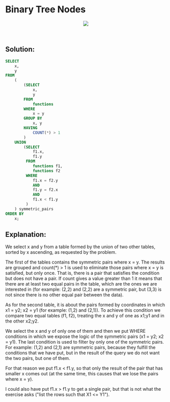 # Binary Tree Nodes

<div id="header" align="center">
  <img src="https://github.com/MartaCasdelg/SQL-HackerRank-Solutions/tree/main/2.%20Intermediate/Images/symmetric_pairs.png" />
</div>

&nbsp;

## Solution:

```sql
SELECT
    x,
    y
FROM
    (
        (SELECT
            x,
            y
        FROM
            functions
        WHERE
            x = y
        GROUP BY
            x, y
        HAVING
            COUNT(*) > 1
        )
    UNION
        (SELECT
            f1.x,
            f1.y
         FROM
            functions f1, 
            functions f2
         WHERE
            f1.x = f2.y
            AND 
            f1.y = f2.x
            AND
            f1.x < f1.y
         )
    ) symmetric_pairs
ORDER BY
    x;
```

## Explanation:

We select x and y from a table formed by the union of two other tables, sorted by x ascending, as requested by the problem. 

The first of the tables contains the symmetric pairs where x = y.  The results are grouped and count(*) > 1 is used to eliminate those 
pairs where x = y is satisfied, but only once. That is, there is a pair that satisfies the condition but does not have a pair. If count 
gives a value greater than 1 it means that there are at least two equal pairs in the table, which are the ones we are interested in (for 
example: (2,2) and (2,2) are a symmetric pair, but (3,3) is not since there is no other equal pair between the data).

As for the second table, it is about the pairs formed by coordinates in which x1 = y2; x2 = y1 (for example: (1,2) and (2,1)). To achieve 
this condition we compare two equal tables (f1, f2), treating the x and y of one as x1;y1 and in the other x2;y2. 

We select the x and y of only one of them and then we put WHERE conditions in which we expose the logic of the symmetric pairs 
(x1 = y2; x2 = y1). The last condition is used to filter by only one of the symmetric pairs. For example: (1,2) and (2,1) are 
symmetric pairs, because they fulfill the conditions that we have put, but in the result of the query we do not want the two pairs, 
but one of them. 

For that reason we put f1.x < f1.y, so that only the result of the pair that has smaller x comes out (at the same time, this causes that
we lose the pairs where x = y).

I could also have put f1.x > f1.y to get a single pair, but that is not what the exercise asks ("list the rows such that X1 <= Y1").